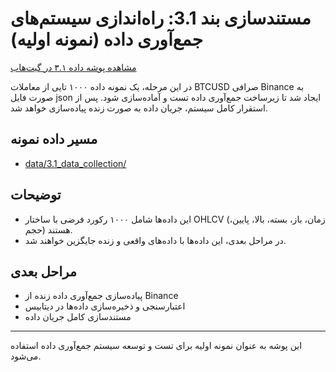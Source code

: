 # مستندسازی بند 3.1: راه‌اندازی سیستم‌های جمع‌آوری داده (نمونه اولیه)

[مشاهده پوشه داده ۳.۱ در گیت‌هاب](https://github.com/mb6226/ABAR_AI/tree/main/data/3.1_data_collection)

در این مرحله، یک نمونه داده ۱۰۰۰ تایی از معاملات BTCUSD صرافی Binance به صورت فایل json ایجاد شد تا زیرساخت جمع‌آوری داده تست و آماده‌سازی شود. پس از استقرار کامل سیستم، جریان داده به صورت زنده پیاده‌سازی خواهد شد.

## مسیر داده نمونه
- [data/3.1_data_collection/](../../data/3.1_data_collection/)

## توضیحات
- این داده‌ها شامل ۱۰۰۰ رکورد فرضی با ساختار OHLCV (زمان، باز، بسته، بالا، پایین، حجم) هستند.
- در مراحل بعدی، این داده‌ها با داده‌های واقعی و زنده جایگزین خواهند شد.

## مراحل بعدی
- پیاده‌سازی جمع‌آوری داده زنده از Binance
- اعتبارسنجی و ذخیره‌سازی داده‌ها در دیتابیس
- مستندسازی کامل جریان داده

---
این پوشه به عنوان نمونه اولیه برای تست و توسعه سیستم جمع‌آوری داده استفاده می‌شود.
